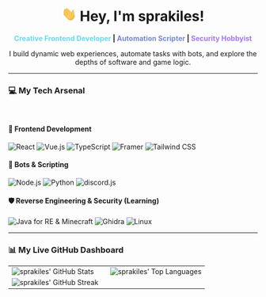 <!--
  Hello World! This is the v3 of my profile.
  Accurately representing my skills as a Frontend Developer with a passion for automation.
-->

<h1 align="center">
  <img src="https://raw.githubusercontent.com/ABSphreak/ABSphreak/master/gifs/Hi.gif" width="30px"> 
  Hey, I'm sprakiles!
</h1>

<p align="center">
  <strong><font color="#61DAFB">Creative Frontend Developer</font> | <font color="#7289DA">Automation Scripter</font> | <font color="#A076F9">Security Hobbyist</font></strong>
</p>
<p align="center">
  I build dynamic web experiences, automate tasks with bots, and explore the depths of software and game logic.
</p>

---

### 💻 My Tech Arsenal

<br>

#### 🎨 Frontend Development
<p>
  <img src="https://img.shields.io/badge/React-20232A?style=for-the-badge&logo=react&logoColor=61DAFB" alt="React">
  <img src="https://img.shields.io/badge/Vue.js-35495E?style=for-the-badge&logo=vuedotjs&logoColor=4FC08D" alt="Vue.js">
  <img src="https://img.shields.io/badge/TypeScript-3178C6?style=for-the-badge&logo=typescript&logoColor=white" alt="TypeScript">
  <img src="https://img.shields.io/badge/Framer-0055FF?style=for-the-badge&logo=framer&logoColor=white" alt="Framer">
  <img src="https://img.shields.io/badge/Tailwind_CSS-38B2AC?style=for-the-badge&logo=tailwind-css&logoColor=white" alt="Tailwind CSS">
</p>

#### 🤖 Bots & Scripting
<p>
  <img src="https://img.shields.io/badge/Node.js-339933?style=for-the-badge&logo=nodedotjs&logoColor=white" alt="Node.js">
  <img src="https://img.shields.io/badge/Python-3776AB?style=for-the-badge&logo=python&logoColor=white" alt="Python">
  <img src="https://img.shields.io/badge/discord.js-5865F2?style=for-the-badge&logo=discord&logoColor=white" alt="discord.js">
</p>

#### 🛡️ Reverse Engineering & Security (Learning)
<p>
  <img src="https://img.shields.io/badge/Java-ED8B00?style=for-the-badge&logo=openjdk&logoColor=white" alt="Java for RE & Minecraft">
  <img src="https://img.shields.io/badge/Ghidra-4A4A4A?style=for-the-badge" alt="Ghidra">
  <img src="https://img.shields.io/badge/Linux-FCC624?style=for-the-badge&logo=linux&logoColor=black" alt="Linux">
</p>

---

### 📊 My Live GitHub Dashboard

<div align="center">
  <table width="100%">
    <tr>
      <td width="50%" valign="top">
        <img src="https://github-readme-stats.vercel.app/api?username=sprakiles&theme=vue-dark&show_icons=true&hide_border=true&count_private=true" alt="sprakiles' GitHub Stats" width="100%"/>
      </td>
      <td width="50%" valign="top">
        <img src="https://github-readme-stats.vercel.app/api/top-langs/?username=sprakiles&layout=compact&theme=tokyonight&cache_seconds=3600" alt="sprakiles' Top Languages" width="100%"/>
      </td>
    </tr>
    <tr>
      <td colspan="2">
        <img src="https://streak-stats.demolab.com?user=sprakiles&theme=tokyonight&hide_border=true&date_format=M%20j%5B%2C%20Y%5D" alt="sprakiles' GitHub Streak" width="100%"/>
      </td>
    </tr>
  </table>
</div>
